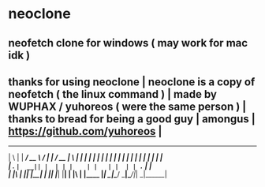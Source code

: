 # neoclone
neofetch clone for windows  ( may work for mac idk )
 -----------------------------------------------------------------
 thanks for using neoclone                                       |
 neoclone is a copy of neofetch ( the linux command )            |
 made by WUPHAX / yuhoreos ( were the same person )              |
 thanks to bread for being a good guy                            |
 amongus                                                         |
 https://github.com/yuhoreos                                     |
 -----------------------------------------------------------------
   _   _ ______ ____   _____ _      ____  _   _ ______ 
 | \ | |  ____/ __ \ / ____| |    / __ \| \ | |  ____|
 |  \| | |__ | |  | | |    | |   | |  | |  \| | |__   
 | . ` |  __|| |  | | |    | |   | |  | | . ` |  __|  
 | |\  | |___| |__| | |____| |___| |__| | |\  | |____ 
 |_| \_|______\____/ \_____|______\____/|_| \_|______|
